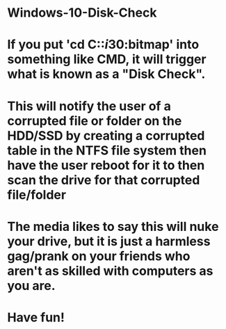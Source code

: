 # Windows-10-Disk-Check

# If you put 'cd C:\:$i30:$bitmap' into something like CMD, it will trigger what is known as a "Disk Check".
# This will notify the user of a corrupted file or folder on the HDD/SSD by creating a corrupted table in the NTFS file system then have the user reboot for it to then scan the drive for that corrupted file/folder
# The media likes to say this will nuke your drive, but it is just a harmless gag/prank on your friends who aren't as skilled with computers as you are.
# Have fun!
